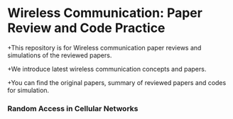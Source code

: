 # Wireless Communication: Paper Review and Code Practice
+This repository is for Wireless communication paper reviews and simulations of the reviewed papers.

+We introduce latest wireless communication concepts and papers.

+You can find the original papers, summary of reviewed papers and codes for simulation.



### Random Access in Cellular Networks
